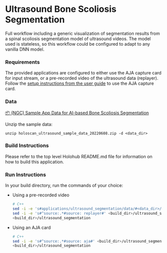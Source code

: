 # Ultrasound Bone Scoliosis Segmentation

Full workflow including a generic visualization of segmentation results from a spinal scoliosis segmentation model of ultrasound videos. The model used is stateless, so this workflow could be configured to adapt to any vanilla DNN model. 

### Requirements

The provided applications are configured to either use the AJA capture card for input stream, or a pre-recorded video of the ultrasound data (replayer). Follow the [setup instructions from the user guide](https://docs.nvidia.com/clara-holoscan/sdk-user-guide/aja_setup.html) to use the AJA capture card.

### Data

[📦️ (NGC) Sample App Data for AI-based Bone Scoliosis Segmentation](https://catalog.ngc.nvidia.com/orgs/nvidia/teams/clara-holoscan/resources/holoscan_ultrasound_sample_data)

Unzip the sample data:

```
unzip holoscan_ultrasound_sample_data_20220608.zip -d <data_dir>
```

### Build Instructions

Please refer to the top level Holohub README.md file for information on how to build this application.

### Run Instructions

In your build directory, run the commands of your choice:

* Using a pre-recorded video
    ```bash
    # C++
    sed -i -e 's#applications/ultrasound_segmentation/data/#<data_dir>/#' <build_dir>/ultrasound_segmentation.yaml
    sed -i -e 's#^source:.*#source: replayer#' <build_dir>/ultrasound_segmentation.yaml
    <build_dir>/ultrasound_segmentation
    ```

* Using an AJA card
    ```bash
    # C++
    sed -i -e 's#^source:.*#source: aja#' <build_dir>/ultrasound_segmentation.yaml
    <build_dir>/ultrasound_segmentation
    ```
